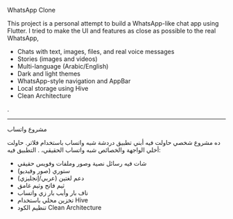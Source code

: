  WhatsApp Clone

This project is a personal attempt to build a WhatsApp-like chat app using Flutter. I tried to make the UI and features as close as possible to the real WhatsApp,
- Chats with text, images, files, and real voice messages
- Stories (images and videos)
- Multi-language (Arabic/English)
- Dark and light themes
- WhatsApp-style navigation and AppBar
- Local storage using Hive
- Clean Architecture 

.

---

مشروع واتساب 

ده مشروع شخصي حاولت فيه أبني تطبيق دردشة شبه واتساب باستخدام فلاتر. حاولت أخلي الواجهة والخصائص شبه واتساب الحقيقي، . التطبيق فيه:
- شات فيه رسائل نصية وصور وملفات وفويس حقيقي
- ستوري (صور وفيديو)
- دعم لغتين (عربي/إنجليزي)
- ثيم فاتح وثيم غامق
- ناف بار وأبب بار زي واتساب
- تخزين محلي باستخدام Hive
- تنظيم الكود  Clean Architecture 

